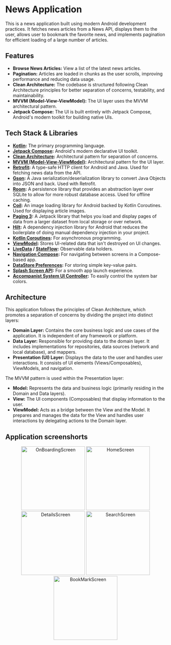# News Application

This is a news application built using modern Android development practices. It fetches news articles from a News API, displays them to the user, allows user to bookmark the favorite news, and implements pagination for efficient loading of a large number of articles.

## Features

*   **Browse News Articles:** View a list of the latest news articles.
*   **Pagination:** Articles are loaded in chunks as the user scrolls, improving performance and reducing data usage.
*   **Clean Architecture:** The codebase is structured following Clean Architecture principles for better separation of concerns, testability, and maintainability.
*   **MVVM (Model-View-ViewModel):** The UI layer uses the MVVM architectural pattern.
*   **Jetpack Compose:** The UI is built entirely with Jetpack Compose, Android's modern toolkit for building native UIs.

## Tech Stack & Libraries

*   **[Kotlin](https://kotlinlang.org/):** The primary programming language.
*   **[Jetpack Compose](https://developer.android.com/jetpack/compose):** Android's modern declarative UI toolkit.
*   **[Clean Architecture](https://blog.cleancoder.com/uncle-bob/2012/08/13/the-clean-architecture.html):** Architectural pattern for separation of concerns.
*   **[MVVM (Model-View-ViewModel)](https://developer.android.com/topic/architecture/recommendations#ui-layer):** Architectural pattern for the UI layer.
*   **[Retrofit](https://square.github.io/retrofit/):** A type-safe HTTP client for Android and Java. Used for fetching news data from the API.
*   **[Gson](https://github.com/google/gson):** A Java serialization/deserialization library to convert Java Objects into JSON and back. Used with Retrofit.
*   **[Room](https://developer.android.com/jetpack/androidx/releases/room):** A persistence library that provides an abstraction layer over SQLite to allow for more robust database access. Used for offline caching.
*   **[Coil](https://coil-kt.github.io/coil/):** An image loading library for Android backed by Kotlin Coroutines. Used for displaying article images.
*   **[Paging 3](https://developer.android.com/topic/libraries/architecture/paging/v3-overview):** A Jetpack library that helps you load and display pages of data from a larger dataset from local storage or over network.
*   **[Hilt](https://developer.android.com/training/dependency-injection/hilt-android):** A dependency injection library for Android that reduces the boilerplate of doing manual dependency injection in your project.
*   **[Kotlin Coroutines](https://kotlinlang.org/docs/coroutines-overview.html):** For asynchronous programming.
*   **[ViewModel](https://developer.android.com/topic/libraries/architecture/viewmodel):** Stores UI-related data that isn't destroyed on UI changes.
*   **[LiveData](https://developer.android.com/topic/libraries/architecture/livedata) / [StateFlow](https://developer.android.com/kotlin/flow/stateflow-and-sharedflow):** Observable data holders.
*   **[Navigation Compose](https://developer.android.com/jetpack/compose/navigation):** For navigating between screens in a Compose-based app.
*   **[DataStore Preferences](https://developer.android.com/topic/libraries/architecture/datastore):** For storing simple key-value pairs.
*   **[Splash Screen API](https://developer.android.com/develop/ui/views/launch/splash-screen):** For a smooth app launch experience.
*   **[Accompanist System UI Controller](https://google.github.io/accompanist/systemuicontroller/):** To easily control the system bar colors.

## Architecture

This application follows the principles of Clean Architecture, which promotes a separation of concerns by dividing the project into distinct layers:

*   **Domain Layer:** Contains the core business logic and use cases of the application. It is independent of any framework or platform.
*   **Data Layer:** Responsible for providing data to the domain layer. It includes implementations for repositories, data sources (network and local database), and mappers.
*   **Presentation (UI) Layer:** Displays the data to the user and handles user interactions. It consists of UI elements (Views/Composables), ViewModels, and navigation.

The MVVM pattern is used within the Presentation layer:

*   **Model:** Represents the data and business logic (primarily residing in the Domain and Data layers).
*   **View:** The UI components (Composables) that display information to the user.
*   **ViewModel:** Acts as a bridge between the View and the Model. It prepares and manages the data for the View and handles user interactions by delegating actions to the Domain layer.

## Application screenshorts
<div align="center">
  <img width="200" alt="OnBoardingScreen" src="https://github.com/user-attachments/assets/6d872c4c-13f3-42ad-9f85-f1ff67efba1b" />
  <img width="200" alt="HomeScreen" src="https://github.com/user-attachments/assets/a4c42b91-29fe-4c1f-a9f3-5c1c669463d7" />
  <img width="200" alt="DetailsScreen" src="https://github.com/user-attachments/assets/9fe74f46-bab6-4a85-9520-b4cbf8c976cc" />
  <img width="200" alt="SearchScreen" src="https://github.com/user-attachments/assets/54f1fe69-1671-4c33-86ee-38f50b4d3848" />
  <img width="200" alt="BookMarkScreen" src="https://github.com/user-attachments/assets/6936084f-e293-4aaa-aac2-9926fd9a80f1" />
</div>

